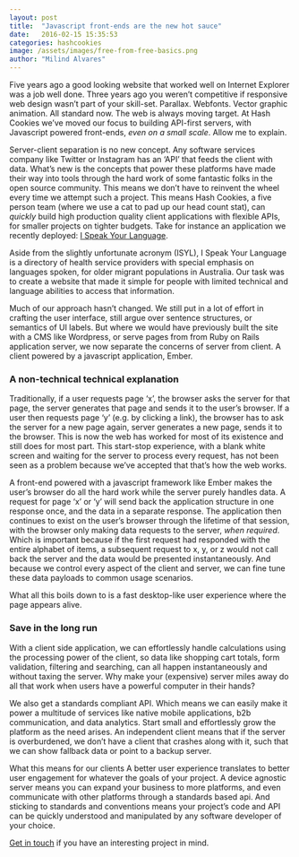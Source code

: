 ```yaml
---
layout: post
title:  "Javascript front-ends are the new hot sauce"
date:   2016-02-15 15:35:53
categories: hashcookies
image: /assets/images/free-from-free-basics.png
author: "Milind Alvares"
---
```


Five years ago a good looking website that worked well on Internet Explorer was a job well done. Three years ago you weren’t competitive if responsive web design wasn’t part of your skill-set. Parallax. Webfonts. Vector graphic animation. All standard now. The web is always moving target. At Hash Cookies we’ve moved our focus to building API-first servers, with Javascript powered front-ends, _even on a small scale_. Allow me to explain.

Server-client separation is no new concept. Any software services company like Twitter or Instagram has an ‘API’ that feeds the client with data. What’s new is the concepts that power these platforms have made their way into tools through the hard work of some fantastic folks in the open source community. This means we don’t have to reinvent the wheel every time we attempt such a project. This means Hash Cookies, a five person team (where we use a cat to pad up our head count stat), can _quickly_ build high production quality client applications with flexible APIs, for smaller projects on tighter budgets. Take for instance an application we recently deployed: [I Speak Your Language](http://ispeakyourlanguage.com.au).

Aside from the slightly unfortunate acronym (ISYL), I Speak Your Language is a directory of health service providers with special emphasis on languages spoken, for older migrant populations in Australia. Our task was to create a website that made it simple for people with limited technical and language abilities to access that information.

Much of our approach hasn’t changed. We still put in a lot of effort in crafting the user interface, still argue over sentence structures, or semantics of UI labels. But where we would have previously built the site with a CMS like Wordpress, or serve pages from from Ruby on Rails application server, we now separate the concerns of server from client. A client powered by a javascript application, Ember.

### A non-technical technical explanation

Traditionally, if a user requests page ‘x’, the browser asks the server for that page, the server generates that page and sends it to the user’s browser. If a user then requests page ‘y’ (e.g. by clicking a link), the browser has to ask the server for a new page again, server generates a new page, sends it to the browser. This is now the web has worked for most of its existence and still does for most part. This start-stop experience, with a blank white screen and waiting for the server to process every request, has not been seen as a problem because we’ve accepted that that’s how the web works.

A front-end powered with a javascript framework like Ember makes the user’s browser do all the hard work while the server purely handles data. A request for page ‘x’ or ‘y’ will send back the application structure in one response once, and the data in a separate response. The application then continues to exist on the user’s browser through the lifetime of that session, with the browser only making data requests to the server, _when required_. Which is important because if the first request had responded with the entire alphabet of items, a subsequent request to x, y, or z would not call back the server and the data would be presented instantaneously. And because we control every aspect of the client and server, we can fine tune these data payloads to common usage scenarios.

What all this boils down to is a fast desktop-like user experience where the page appears alive.

### Save in the long run

With a client side application, we can effortlessly handle calculations using the processing power of the client, so data like shopping cart totals, form validation, filtering and searching, can all happen instantaneously and without taxing the server. Why make your (expensive) server miles away do all that work when users have a powerful computer in their hands?

We also get a standards compliant API. Which means we can easily make it power a multitude of services like native mobile applications, b2b communication, and data analytics. Start small and effortlessly grow the platform as the need arises. An independent client means that if the server is overburdened, we don’t have a client that crashes along with it, such that we can show fallback data or point to a backup server.

What this means for our clients A better user experience translates to better user engagement for whatever the goals of your project. A device agnostic server means you can expand your business to more platforms, and even communicate with other platforms through a standards based api. And sticking to standards and conventions means your project’s code and API can be quickly understood and manipulated by any software developer of your choice. 

[Get in touch](mailto:fresh@hashcooki.es) if you have an interesting project in mind.
